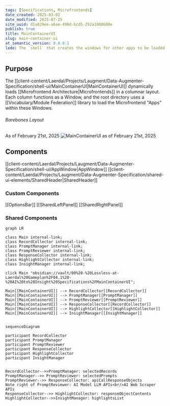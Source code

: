 ```yaml
---
tags: [Specifications, Microfrontends]
date_created: 2025-03-02
date_modified: 2025-07-25
site_uuid: d1a829ee-a6ae-496d-bcd5-252a1000600e
publish: true
title: MainContainerUI
slug: main-container-ui
at_semantic_version: 0.0.0.1
lede: The `shell` that creates the windows for other apps to be loaded into.
---
```


## Purpose
The [[client-content/Laerdal/Projects/Laugment/Data-Augmenter-Specification/shell-ui/MainContainerUI|MainContainerUI]] dynamically loads [[Microfrontend Architecture|Microfrontends]] in a columnar layout. Each column functions as a Window, and the root directory uses a [[Vocabulary/Module Federation]] library to load the Microfrontend "Apps" within these Windows. 

###### Barebones Layout
As of February 21st, 2025
![MainContainerUI as of February 21st, 2025](https://i.imgur.com/v4QVUkM.gif)

## Components
[[client-content/Laerdal/Projects/Laugment/Data-Augmenter-Specification/shell-ui/AppWindow|AppWindow]]
[[client-content/Laerdal/Projects/Laugment/Data-Augmenter-Specification/shared-ui-elements/SharedHeader|SharedHeader]]




### Custom Components
[[OptionsBar]]
[[SharedLeftPanel]]
[[SharedRightPanel]]

### Shared Components


```mermaid
graph LR

class Main internal-link;
class RecordCollector internal-link;
class PromptManager internal-link;
class PromptReviewer internal-link;
class ResponseCollector internal-link;
class HighlightCollector internal-link;
class InsightManager internal-link;

click Main "obsidian://vault/00%20-%20Lossless-at-Laerdal%20Gameplan%2F04.1%20-%20AI%20to%20Insight%20Specifications%2FMainContainerUI";

Main[[MainContainerUI]] --> RecordCollector[[RecordCollector]]
Main[[MainContainerUI]] --> PromptManager[[PromptManager]]
Main[[MainContainerUI]] --> PromptReviewer[[PromptReviewer]]
Main[[MainContainerUI]] --> ResponseCollector[[RecordCollector]]
Main[[MainContainerUI]] --> HighlightCollector[[HighlightCollector]]
Main[[MainContainerUI]] --> InsightManager[[InsightManager]]


```

```mermaid
sequenceDiagram 

participant RecordCollector
participant PromptManager
participant PromptReviewer
participant ResponseCollector
participant HighlightCollector
participant InsightManager 


RecordCollector-->>PromptManager: selectedRecords
PromptManager-->> PromptReviewer: selectedPrompts
PromptReviewer-->> ResponseCollector: apiCallResponseObjects
Note right of PromptReviewer: AI Model LLM APIs<br/>AI Web Scraper APIs
ResponseCollector-->> HighlightCollector: responseObjectContents 
HighlightCollector-->>InsightManager: highlightsList
```
